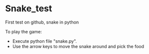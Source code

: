 # Snake_test
First test on github, snake in python


To play the game:

- Execute python file "snake.py".
- Use the arrow keys to move the snake around and pick the food
